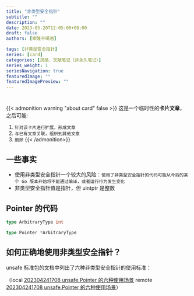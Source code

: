 ```yaml
---
title: "非类型安全指针"
subtitle: ""
description: ""
date: 2023-05-20T12:05:00+08:00
draft: false
authors: [索隆不喝酒]

tags: [非类型安全指针]
series: [card]
categories: [灵感、文献笔记（非永久笔记）]
series_weight: 1
seriesNavigation: true
featuredImage: ""
featuredImagePreview: ""
---
```

<!--more-->
#

{{< admonition warning "about card" false >}}
这是一个临时性的**卡片文章**，之后可能:
1. `针对该卡片进行扩展，形成文章`
2. `与已有文章关联，组织到其他文章`
3. `删除`
{{< /admonition>}}


## 一些事实

- 使用非类型安全指针一个较大的风险：`使用了非类型安全指针的代码可能从今后的某个 Go 版本开始将不能通过编译，或者运行行为发生变化`
- 非类型安全指针值是指针，但 uintptr 是整数

## Pointer 的代码

```go
type ArbitraryType int

type Pointer *ArbitraryType
```

## 如何正确地使用非类型安全指针？

unsafe 标准包的文档中列出了六种非类型安全指针的使用标准：

（local [202304241708 unsafe.Pointer 的六种使用场景](content/posts/go/golang-origin/202304241708%20unsafe.Pointer%20的六种使用场景.md) remote [202304241708 unsafe.Pointer 的六种使用场景](http://honghuiqiang.com/202304241708-unsafe.pointer-%E7%9A%84%E5%85%AD%E7%A7%8D%E4%BD%BF%E7%94%A8%E5%9C%BA%E6%99%AF)）